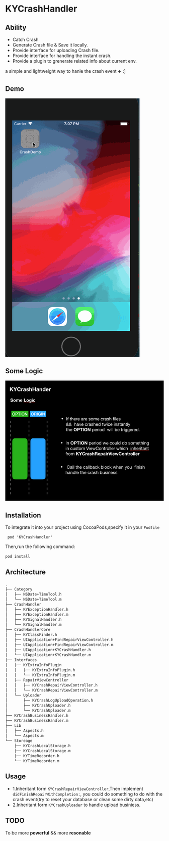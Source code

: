 # KYCrashHandler

## Ability 

- Catch Crash
- Generate Crash file & Save it locally.
- Provide interface for uploading Crash file.
- Provide interface for handling the instant crash.
- Provide a plugin to grenerate related info about current env.

a simple and lightweight way to hanle the crash event ✈️ :]

## Demo

![effert](https://github.com/Deeer/KYCrashHandler/blob/master/images/p.gif)

## Some Logic 

![logic](https://github.com/Deeer/KYCrashHandler/blob/master/images/%E5%B1%8F%E5%B9%95%E5%BF%AB%E7%85%A7%202018-12-05%20%E4%B8%8B%E5%8D%887.54.45.png)

## Installation

 To integrate it into your project using CocoaPods,specify it in your `Podfile`
 
 ```
  pod 'KYCrashHandler'
 ```

Then,run the following command:

```
pod install
```

## Architecture

```
.
├── Category
│   ├── NSDate+TimeTool.h
│   └── NSDate+TimeTool.m
├── CrashHandler
│   ├── KYExceptionHandler.h
│   ├── KYExceptionHandler.m
│   ├── KYSignalHandler.h
│   └── KYSignalHandler.m
├── CrashHandlerCore
│   ├── KYClassFinder.h
│   ├── UIApplication+FindRepairViewController.h
│   ├── UIApplication+FindRepairViewController.m
│   ├── UIApplication+KYCrashHandler.h
│   └── UIApplication+KYCrashHandler.m
├── Interfaces
│   ├── KYExtraInfoPlugin
│   │   ├── KYExtraInfoPlugin.h
│   │   └── KYExtraInfoPlugin.m
│   ├── RepairViewController
│   │   ├── KYCrashRepairViewController.h
│   │   └── KYCrashRepairViewController.m
│   └── Uploader
│       ├── KYCrashLogUploadOperation.h
│       ├── KYCrashUploader.h
│       └── KYCrashUploader.m
├── KYCrashBusinessHandler.h
├── KYCrashBusinessHandler.m
├── Lib
│   ├── Aspects.h
│   └── Aspects.m
└── Storeage
    ├── KYCrashLocalStorage.h
    ├── KYCrashLocalStorage.m
    ├── KYTimeRecorder.h
    └── KYTimeRecorder.m
```

## Usage

- 1.Inheritant form `KYCrashRepairViewController`,Then implement  `didFinishRepairWithCompletion:`, you could do something       to do with the crash event(try to reset your database or clean some dirty data,etc)
- 2.Inheritant form `KYCrashUploader` to handle upload businiess.

## TODO 
To be more **powerful** && more **resonable**

